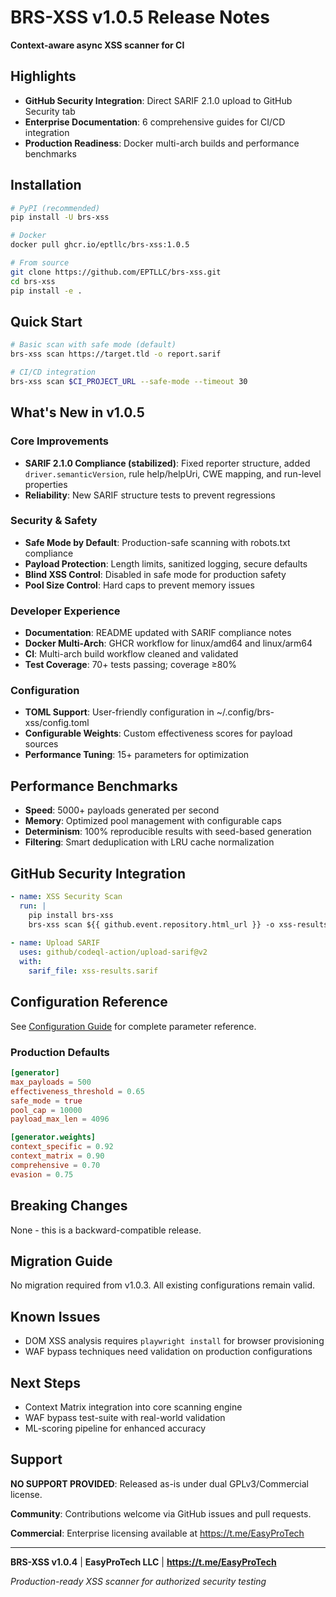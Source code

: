 # BRS-XSS v1.0.5 Release Notes

**Context-aware async XSS scanner for CI**

## Highlights

- **GitHub Security Integration**: Direct SARIF 2.1.0 upload to GitHub Security tab
- **Enterprise Documentation**: 6 comprehensive guides for CI/CD integration  
- **Production Readiness**: Docker multi-arch builds and performance benchmarks

## Installation

```bash
# PyPI (recommended)
pip install -U brs-xss

# Docker
docker pull ghcr.io/eptllc/brs-xss:1.0.5

# From source
git clone https://github.com/EPTLLC/brs-xss.git
cd brs-xss
pip install -e .
```

## Quick Start

```bash
# Basic scan with safe mode (default)
brs-xss scan https://target.tld -o report.sarif

# CI/CD integration
brs-xss scan $CI_PROJECT_URL --safe-mode --timeout 30
```

## What's New in v1.0.5

### Core Improvements
- **SARIF 2.1.0 Compliance (stabilized)**: Fixed reporter structure, added `driver.semanticVersion`, rule help/helpUri, CWE mapping, and run-level properties
- **Reliability**: New SARIF structure tests to prevent regressions

### Security & Safety
- **Safe Mode by Default**: Production-safe scanning with robots.txt compliance
- **Payload Protection**: Length limits, sanitized logging, secure defaults
- **Blind XSS Control**: Disabled in safe mode for production safety
- **Pool Size Control**: Hard caps to prevent memory issues

### Developer Experience
- **Documentation**: README updated with SARIF compliance notes
- **Docker Multi-Arch**: GHCR workflow for linux/amd64 and linux/arm64
- **CI**: Multi-arch build workflow cleaned and validated
- **Test Coverage**: 70+ tests passing; coverage ≥80%

### Configuration
- **TOML Support**: User-friendly configuration in ~/.config/brs-xss/config.toml
- **Configurable Weights**: Custom effectiveness scores for payload sources
- **Performance Tuning**: 15+ parameters for optimization

## Performance Benchmarks

- **Speed**: 5000+ payloads generated per second
- **Memory**: Optimized pool management with configurable caps
- **Determinism**: 100% reproducible results with seed-based generation
- **Filtering**: Smart deduplication with LRU cache normalization

## GitHub Security Integration

```yaml
- name: XSS Security Scan
  run: |
    pip install brs-xss
    brs-xss scan ${{ github.event.repository.html_url }} -o xss-results.sarif
    
- name: Upload SARIF
  uses: github/codeql-action/upload-sarif@v2
  with:
    sarif_file: xss-results.sarif
```

## Configuration Reference

See [Configuration Guide](docs/configuration.md) for complete parameter reference.

### Production Defaults
```toml
[generator]
max_payloads = 500
effectiveness_threshold = 0.65
safe_mode = true
pool_cap = 10000
payload_max_len = 4096

[generator.weights]
context_specific = 0.92
context_matrix = 0.90
comprehensive = 0.70
evasion = 0.75
```

## Breaking Changes

None - this is a backward-compatible release.

## Migration Guide

No migration required from v1.0.3. All existing configurations remain valid.

## Known Issues

- DOM XSS analysis requires `playwright install` for browser provisioning
- WAF bypass techniques need validation on production configurations

## Next Steps

- Context Matrix integration into core scanning engine
- WAF bypass test-suite with real-world validation
- ML-scoring pipeline for enhanced accuracy

## Support

**NO SUPPORT PROVIDED**: Released as-is under dual GPLv3/Commercial license.

**Community**: Contributions welcome via GitHub issues and pull requests.

**Commercial**: Enterprise licensing available at https://t.me/EasyProTech

---

**BRS-XSS v1.0.4** | **EasyProTech LLC** | **https://t.me/EasyProTech**

*Production-ready XSS scanner for authorized security testing*
